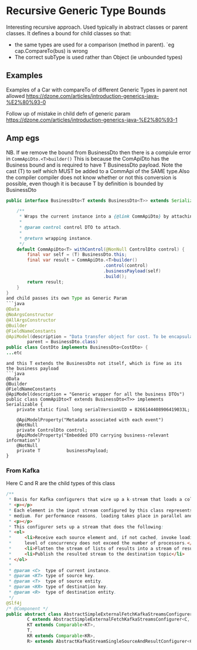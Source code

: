 # Recursive Generic Type Bounds

Interesting recursive approach. Used typically in abstract classes or parent classes.
It defines a bound for child classes so that:
- the same types are used for a comparison (method in parent). `eg cap.CompareTo(bus) is wrong
- The correct subType is used rather than Object (ie unbounded types)

## Examples

Examples of a Car with compareTo of different Generic Types in parent not allowed
https://dzone.com/articles/introduction-generics-java-%E2%80%93-0

Follow up of mistake in child defn of generic param
https://dzone.com/articles/introduction-generics-java-%E2%80%93-1

## Amp egs
NB. If we remove the bound from BusinessDto then there is a compiule error in `CommApiDto.<T>builder()`
This is because the ComApiDto has the Business bound and is required to have T BusinessDto payload.
Note the cast (T) to self which MUST be added to a CommApi of the SAME type.Also the compiler compiler does not know whether or not this conversion is possible, even though it is because T by definition is bounded by BusinessDto<T>
```java
public interface BusinessDto<T extends BusinessDto<T>> extends Serializable {

    /**
     * Wraps the current instance into a {@link CommApiDto} by attaching a {@link ControlDto} to it.
     *
     * @param control control DTO to attach.
     *
     * @return wrapping instance.
     */
    default CommApiDto<T> withControl(@NonNull ControlDto control) {
        final var self = (T) BusinessDto.this;
        final var result = CommApiDto.<T>builder()
                                     .control(control)
                                     .businessPayload(self)
                                     .build();
        return result;
    }
}
and child passes its own Type as Generic Param
```java
@Data
@NoArgsConstructor
@AllArgsConstructor
@Builder
@FieldNameConstants
@ApiModel(description = "Data transfer object for cost. To be encapsulated into a wrapper DTO",
        parent = BusinessDto.class)
public class CostDto implements BusinessDto<CostDto> {
...etc
```
```
and this T extends the BusinessDto not itself, which is fine as its the business payload
```java
@Data
@Builder
@FieldNameConstants
@ApiModel(description = "Generic wrapper for all the business DTOs")
public class CommApiDto<T extends BusinessDto<T>> implements Serializable {
    private static final long serialVersionUID = 8266144408906419033L;

    @ApiModelProperty("Metadata associated with each event")
    @NotNull
    private ControlDto control;
    @ApiModelProperty("Embedded DTO carrying business-relevant information")
    @NotNull
    private T          businessPayload;
}
```

### From Kafka
Here C and R are the child types of this class
```java
/**
 * Basis for Kafka configurers that wire up a k-stream that loads a collection of outputs for each input.
 * <p></p>
 * Each element in the input stream configured by this class represents a collection of entities to load from an external
 * medium. For performance reasons, loading takes place in parallel and it is optionally cached.
 * <p></p>
 * This configurer sets up a stream that does the following:
 * <ol>
 *     <li>Receive each source element and, if not cached, invoke loading the results from the external medium in parallel. The
 *     level of concurrency does not exceed the number of processors.</li>
 *     <li>Flatten the stream of lists of results into a stream of result entities</li>
 *     <li>Publish the resulted stream to the destination topic</li>
 * </ol>
 *
 * @param <C>  type of current instance.
 * @param <KT> type of source key.
 * @param <T>  type of source entity.
 * @param <KR> type of destination key.
 * @param <R>  type of destination entity.
 */
@Slf4j
/* @Component */
public abstract class AbstractSimpleExternalFetchKafkaStreamsConfigurer<
        C extends AbstractSimpleExternalFetchKafkaStreamsConfigurer<C, KT, T, KR, R>,
        KT extends Comparable<KT>,
        T,
        KR extends Comparable<KR>,
        R> extends AbstractKafkaStreamSingleSourceAndResultConfigurer<C, KT, T, KR, R> {
```
